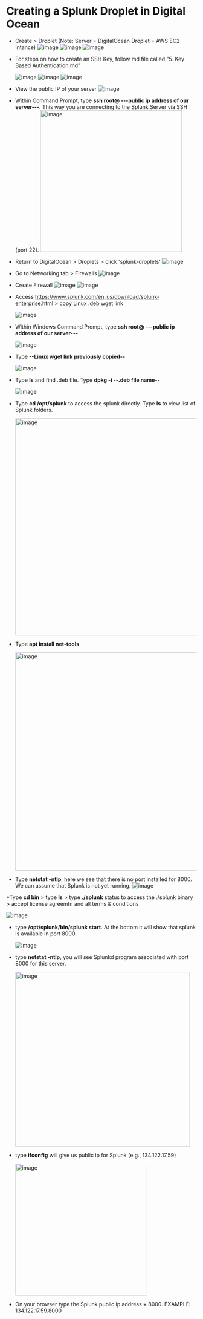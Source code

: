 # Creating a Splunk Droplet in Digital Ocean

* Create > Droplet (Note: Server = DigitalOcean Droplet = AWS EC2 Intance)
  ![image](https://github.com/user-attachments/assets/c3f0ad85-4177-4df9-b5d7-5da91c4b0a0d)
  ![image](https://github.com/user-attachments/assets/f9ed6683-768f-47a1-bbd2-6d0ed9367846)
  ![image](https://github.com/user-attachments/assets/cea2ef2f-3204-40d2-a627-27a7750a90e1)

* For steps on how to create an SSH Key, follow md file called "5. Key Based Authentication.md"

  ![image](https://github.com/user-attachments/assets/5fc61ded-090b-41bd-ac5b-87b39256bdcf)
  ![image](https://github.com/user-attachments/assets/97ea5972-e58a-41f0-98e5-81c0f0d97238)
  ![image](https://github.com/user-attachments/assets/254357cb-0add-4f79-b0db-29cb41f5e482)

* View the public IP of your server
  ![image](https://github.com/user-attachments/assets/b48c8c5d-7ee0-492f-b551-4416372e4e8a)
  
* Within Command Prompt, type **ssh root@ ---public ip address of our server---**. This way you are connecting to the Splunk Server via SSH (port 22).
  <img width="375" alt="image" src="https://github.com/user-attachments/assets/648d43c4-8539-41a4-b6c7-6af1b75e3975" />

* Return to DigitalOcean > Droplets > click 'splunk-droplets'
  ![image](https://github.com/user-attachments/assets/6a76a62e-d726-44e5-b950-f7458bb10bad)

* Go to Networking tab > Firewalls
  ![image](https://github.com/user-attachments/assets/73e5f1ad-9612-4fdf-97fd-5de221e2abbf)
  
* Create Firewall
  ![image](https://github.com/user-attachments/assets/66f60bc4-75f3-4f0d-9b18-9d6c6fb90cd1)
  ![image](https://github.com/user-attachments/assets/30b8b02c-7d2e-4131-81d4-a6d960fe5823)

* Access https://www.splunk.com/en_us/download/splunk-enterprise.html > copy Linux .deb wget link

  ![image](https://github.com/user-attachments/assets/19341ff4-7ad8-487b-a0e3-953cb55b898f)

* Within Windows Command Prompt, type **ssh root@ ---public ip address of our server---**

  ![image](https://github.com/user-attachments/assets/415f9ab3-490f-4629-81dc-2df63fc58d59)
  
* Type **--Linux wget link previously copied--**

  ![image](https://github.com/user-attachments/assets/725c8825-9f12-4719-888a-b2cb4c614015)

* Type **ls** and find .deb file. Type **dpkg -i --.deb file name--**
  
  ![image](https://github.com/user-attachments/assets/27e5ee5d-4b26-4145-a158-8d93aca01443)

* Type **cd /opt/splunk** to access the splunk directly. Type **ls** to view list of Splunk folders.

  <img width="574" alt="image" src="https://github.com/user-attachments/assets/3bc6b76c-3674-4870-ab2d-7a9ca1738489" />

* Type **apt install net-tools**

  <img width="577" alt="image" src="https://github.com/user-attachments/assets/88d3ea02-de02-4be2-ba6b-8da97f854a57" />

* Type **netstat -ntlp**, here we see that there is no port installed for 8000. We can assume that Splunk is not yet running.
  ![image](https://github.com/user-attachments/assets/72e3774d-22a2-4bb3-8947-90ce11e3958b)

*Type **cd bin** > type **ls** > type **./splunk** status to access the ./splunk binary > accept license agreemtn and all terms & conditions

  ![image](https://github.com/user-attachments/assets/a83f84c4-8ce3-4f72-9d15-ff0ea59710dc)

* type **/opt/splunk/bin/splunk start**. At the bottom it will show that splunk is available in port 8000.

  ![image](https://github.com/user-attachments/assets/20ce59a6-7714-460b-8d07-62a08e414199)

* type **netstat -ntlp**, you will see Splunkd program associated with port 8000 for this server.

  <img width="462" alt="image" src="https://github.com/user-attachments/assets/39f0a969-e1a7-4a91-9a30-ed2316fa0a42" />

* type **ifconfig** will give us public ip for Splunk (e.g., 134.122.17.59)

  <img width="349" alt="image" src="https://github.com/user-attachments/assets/54d3e1c4-78c3-4a45-a103-649cc41be9f7" />

* On  your browser type the Splunk public ip address + 8000. EXAMPLE: 134.122.17.59.8000
